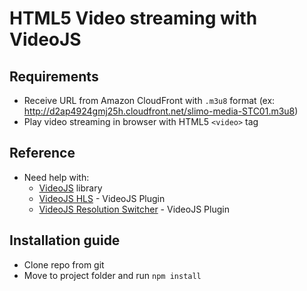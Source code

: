 # HTML5 Video streaming with VideoJS
## Requirements
- Receive URL from Amazon CloudFront with `.m3u8` format (ex: http://d2ap4924gmj25h.cloudfront.net/slimo-media-STC01.m3u8)
- Play video streaming in browser with HTML5 `<video>` tag
## Reference
- Need help with:
	- [VideoJS](http://videojs.com/) library
	- [VideoJS HLS](https://www.npmjs.com/package/videojs-contrib-hls) - VideoJS Plugin
	- [VideoJS Resolution Switcher](https://www.npmjs.com/package/videojs-resolution-switcher) - VideoJS Plugin
## Installation guide
- Clone repo from git
- Move to project folder and run `npm install`